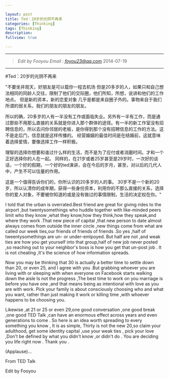 ```yaml
---

layout: post
title: Ted：20岁的光阴不再来
categories: [Thinking]
tags: [Thinking]
description:
fullview: true

---
```


----------------------------------------------------------

>  _Edit by Fooyou Email : <foyou23@qq.com>_  2014-07-19  
    
----------------------------------------------------------

#Ted：20岁的光阴不再来

"不要坐井观天，好朋友是可以载你一程去机场
但是20多岁的人，如果只和自己想法相同的同龄人交往，限制了他们的交际圈，他们所知，所想，说讲和他们的工作地点。
但是新的资本，新的恋爱对象 几乎是都是来自圈子外的。事物来自于我们所谓的弱关系，我们的朋友的朋友的朋友。

所以的确，20多岁的人有一半没有工作或面临失业。另外有一半有工作，而是通过那些不用那么直接的关系就是你进入那个群体的途径。有一半的新工作室没有招聘信息的，所以去问你邻居的老板，是你得到那个没有招聘信息的工作的方法。这不是走后门，信息就是这样传播的。
经营婚姻的最佳时间是在结婚前，这就意味着选择爱情，要像选择工作一样积极。

理智的选择你想要和谁过什么样的生活，而不是为了应付或者消磨时间。才和一个正好选择你的人在一起。
同样的，在21岁或者25岁甚至是29岁时，一次好的谈话，一个好的假期，一个好的ted演讲，会在今后的岁月，甚至，对以后的几代人中，产生不可以估量的作用。

这是一个值得告诉你们的，你所认识的20多岁的人的事。
30岁不是一个新的20岁，所以认清你的成年期，获得一些身份资本，利用你的不那么直接的关系，选择你的爱人对象，不要被你知道的或是没有做过的事情限制，生活的决定权在你。"


I told that the urban is overrated.Best friend are great for giving rides to the airport ,but twentysomethings who huddle together with like-minded peers limit who they know ,what they know,how they think,how they speak,and where they work .That new piece of capital ,that new person to date almost always comes from outside the inner circle ,new things come from what are called our week ties,our friends of friends of friends .So yes ,half of tweentysomethings are un- or under-emlpoyed. But half are not ,and weak ties are how you get yourself into that group,half of new job never posted ,so reaching out to your neighbor's boss is how you get that un-post job .
It is not cheating ,It's the science of how information spreads.
 
Now you may be thinking that 30 is actually a better time to settle down than 20, or even 25, and I agree with you .But grabbing whoever you are living with or sleeping with when everyone on Facebook starts walking down the aisle
Is not the progress ,The best time to work on you marriage is before you have one ,and that means being as intentional with love as you are with work.
Pick your family is about consciously choosing who and what you want, rather than just making it work or killing time ,with whoever happens to be choosing you.

Likewise ,at 21 or 25 or even 29,one good conversation ,one good break ,one good TED Talk ,can have an enormous effect across years and even generations to come .
 So  here is an idea worth spreading to every something you know ,
It is as simple, Thirty is not the new 20,so claim your adulthood, get some identity capital ,use your weak ties , pick your love ,Don't be defined by what you didn't know ,or didn't do .
You are deciding you life right now .
Thank you .

(Applause)…


From TED Talk  

Edit by Fooyou

